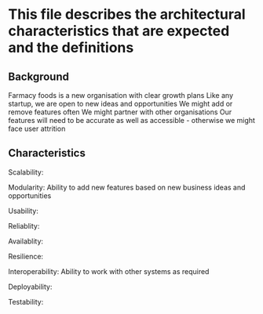 # This file describes the architectural characteristics that are expected and the definitions

## Background

Farmacy foods is a new organisation with clear growth plans
Like any startup, we are open to new ideas and opportunities
We might add or remove features often
We might partner with other organisations
Our features will need to be accurate as well as accessible - otherwise we might face user attrition

## Characteristics

Scalability: 

Modularity: Ability to add new features based on new business ideas and opportunities

Usability: 

Reliablity: 

Availablity: 

Resilience:

Interoperability: Ability to work with other systems as required

Deployability:

Testability:  
